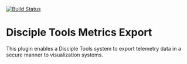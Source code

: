 [![Build Status](https://travis-ci.com/DiscipleTools/disciple-tools-metrics-export.svg?branch=master)](https://travis-ci.com/DiscipleTools/disciple-tools-metrics-export)

# Disciple Tools Metrics Export
This plugin enables a Disciple Tools system to export telemetry data in a secure manner to visualization systems.
